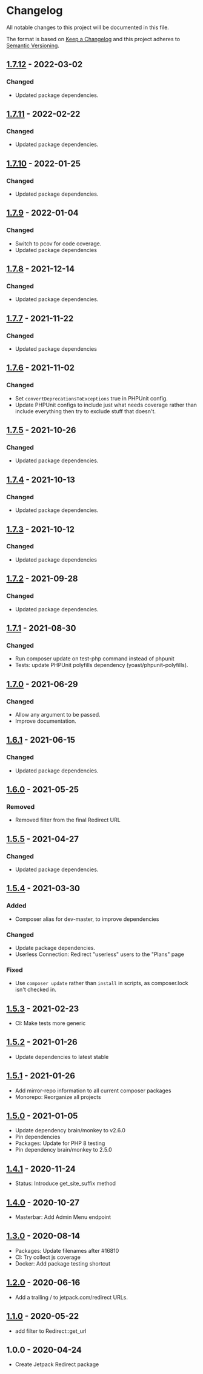 # Changelog

All notable changes to this project will be documented in this file.

The format is based on [Keep a Changelog](https://keepachangelog.com/en/1.0.0/)
and this project adheres to [Semantic Versioning](https://semver.org/spec/v2.0.0.html).

## [1.7.12] - 2022-03-02
### Changed
- Updated package dependencies.

## [1.7.11] - 2022-02-22
### Changed
- Updated package dependencies.

## [1.7.10] - 2022-01-25
### Changed
- Updated package dependencies.

## [1.7.9] - 2022-01-04
### Changed
- Switch to pcov for code coverage.
- Updated package dependencies

## [1.7.8] - 2021-12-14
### Changed
- Updated package dependencies.

## [1.7.7] - 2021-11-22
### Changed
- Updated package dependencies

## [1.7.6] - 2021-11-02
### Changed
- Set `convertDeprecationsToExceptions` true in PHPUnit config.
- Update PHPUnit configs to include just what needs coverage rather than include everything then try to exclude stuff that doesn't.

## [1.7.5] - 2021-10-26
### Changed
- Updated package dependencies.

## [1.7.4] - 2021-10-13
### Changed
- Updated package dependencies.

## [1.7.3] - 2021-10-12
### Changed
- Updated package dependencies

## [1.7.2] - 2021-09-28
### Changed
- Updated package dependencies.

## [1.7.1] - 2021-08-30
### Changed
- Run composer update on test-php command instead of phpunit
- Tests: update PHPUnit polyfills dependency (yoast/phpunit-polyfills).

## [1.7.0] - 2021-06-29
### Changed
- Allow any argument to be passed.
- Improve documentation.

## [1.6.1] - 2021-06-15
### Changed
- Updated package dependencies.

## [1.6.0] - 2021-05-25
### Removed
- Removed filter from the final Redirect URL

## [1.5.5] - 2021-04-27
### Changed
- Updated package dependencies.

## [1.5.4] - 2021-03-30
### Added
- Composer alias for dev-master, to improve dependencies

### Changed
- Update package dependencies.
- Userless Connection: Redirect "userless" users to the "Plans" page

### Fixed
- Use `composer update` rather than `install` in scripts, as composer.lock isn't checked in.

## [1.5.3] - 2021-02-23

- CI: Make tests more generic

## [1.5.2] - 2021-01-26

- Update dependencies to latest stable

## [1.5.1] - 2021-01-26

- Add mirror-repo information to all current composer packages
- Monorepo: Reorganize all projects

## [1.5.0] - 2021-01-05

- Update dependency brain/monkey to v2.6.0
- Pin dependencies
- Packages: Update for PHP 8 testing
- Pin dependency brain/monkey to 2.5.0

## [1.4.1] - 2020-11-24

- Status: Introduce get_site_suffix method

## [1.4.0] - 2020-10-27

- Masterbar: Add Admin Menu endpoint

## [1.3.0] - 2020-08-14

- Packages: Update filenames after #16810
- CI: Try collect js coverage
- Docker: Add package testing shortcut

## [1.2.0] - 2020-06-16

- Add a trailing / to jetpack.com/redirect URLs.

## [1.1.0] - 2020-05-22

- add filter to Redirect::get_url

## 1.0.0 - 2020-04-24

- Create Jetpack Redirect package

[1.7.12]: https://github.com/Automattic/jetpack-redirect/compare/v1.7.11...v1.7.12
[1.7.11]: https://github.com/Automattic/jetpack-redirect/compare/v1.7.10...v1.7.11
[1.7.10]: https://github.com/Automattic/jetpack-redirect/compare/v1.7.9...v1.7.10
[1.7.9]: https://github.com/Automattic/jetpack-redirect/compare/v1.7.8...v1.7.9
[1.7.8]: https://github.com/Automattic/jetpack-redirect/compare/v1.7.7...v1.7.8
[1.7.7]: https://github.com/Automattic/jetpack-redirect/compare/v1.7.6...v1.7.7
[1.7.6]: https://github.com/Automattic/jetpack-redirect/compare/v1.7.5...v1.7.6
[1.7.5]: https://github.com/Automattic/jetpack-redirect/compare/v1.7.4...v1.7.5
[1.7.4]: https://github.com/Automattic/jetpack-redirect/compare/v1.7.3...v1.7.4
[1.7.3]: https://github.com/Automattic/jetpack-redirect/compare/v1.7.2...v1.7.3
[1.7.2]: https://github.com/Automattic/jetpack-redirect/compare/v1.7.1...v1.7.2
[1.7.1]: https://github.com/Automattic/jetpack-redirect/compare/v1.7.0...v1.7.1
[1.7.0]: https://github.com/Automattic/jetpack-redirect/compare/v1.6.1...v1.7.0
[1.6.1]: https://github.com/Automattic/jetpack-redirect/compare/v1.6.0...v1.6.1
[1.6.0]: https://github.com/Automattic/jetpack-redirect/compare/v1.5.5...v1.6.0
[1.5.5]: https://github.com/Automattic/jetpack-redirect/compare/v1.5.4...v1.5.5
[1.5.4]: https://github.com/Automattic/jetpack-redirect/compare/v1.5.3...v1.5.4
[1.5.3]: https://github.com/Automattic/jetpack-redirect/compare/v1.5.2...v1.5.3
[1.5.2]: https://github.com/Automattic/jetpack-redirect/compare/v1.5.1...v1.5.2
[1.5.1]: https://github.com/Automattic/jetpack-redirect/compare/v1.5.0...v1.5.1
[1.5.0]: https://github.com/Automattic/jetpack-redirect/compare/v1.4.1...v1.5.0
[1.4.1]: https://github.com/Automattic/jetpack-redirect/compare/v1.4.0...v1.4.1
[1.4.0]: https://github.com/Automattic/jetpack-redirect/compare/v1.3.0...v1.4.0
[1.3.0]: https://github.com/Automattic/jetpack-redirect/compare/v1.2.0...v1.3.0
[1.2.0]: https://github.com/Automattic/jetpack-redirect/compare/v1.1.0...v1.2.0
[1.1.0]: https://github.com/Automattic/jetpack-redirect/compare/v1.0.0...v1.1.0
